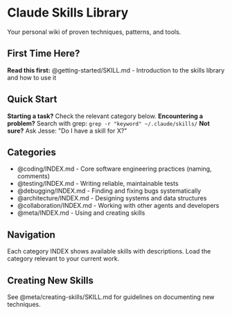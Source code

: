 # Claude Skills Library

Your personal wiki of proven techniques, patterns, and tools.

## First Time Here?

**Read this first:** @getting-started/SKILL.md - Introduction to the skills library and how to use it

## Quick Start

**Starting a task?** Check the relevant category below.
**Encountering a problem?** Search with grep: `grep -r "keyword" ~/.claude/skills/`
**Not sure?** Ask Jesse: "Do I have a skill for X?"

## Categories

- @coding/INDEX.md - Core software engineering practices (naming, comments)
- @testing/INDEX.md - Writing reliable, maintainable tests
- @debugging/INDEX.md - Finding and fixing bugs systematically
- @architecture/INDEX.md - Designing systems and data structures
- @collaboration/INDEX.md - Working with other agents and developers
- @meta/INDEX.md - Using and creating skills

## Navigation

Each category INDEX shows available skills with descriptions. Load the category relevant to your current work.

## Creating New Skills

See @meta/creating-skills/SKILL.md for guidelines on documenting new techniques.
